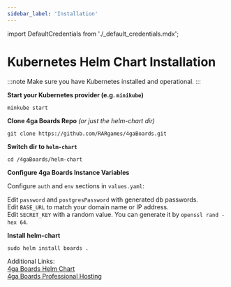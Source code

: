 ```yaml
---
sidebar_label: 'Installation'
---
```

import DefaultCredentials from './_default_credentials.mdx';

# Kubernetes Helm Chart Installation
:::note
Make sure you have Kubernetes installed and operational.
:::

**Start your Kubernetes provider (e.g. `minikube`)**
```
minkube start
```
**Clone 4ga Boards Repo** _(or just the helm-chart dir)_
```
git clone https://github.com/RARgames/4gaBoards.git
```
**Switch dir to `helm-chart`**
```
cd /4gaBoards/helm-chart
```
**Configure 4ga Boards Instance Variables**

Configure `auth` and `env` sections in `values.yaml`:

Edit `password` and `postgresPassword` with generated db passwords.\
Edit `BASE_URL` to match your domain name or IP address.\
Edit `SECRET_KEY` with a random value. You can generate it by `openssl rand -hex 64`.

**Install helm-chart**
```
sudo helm install boards .
```

<DefaultCredentials />

Additional Links:\
[4ga Boards Helm Chart](https://github.com/RARgames/4gaBoards/tree/main/helm-chart)\
[4ga Boards Professional Hosting](./install-4gaboards)
